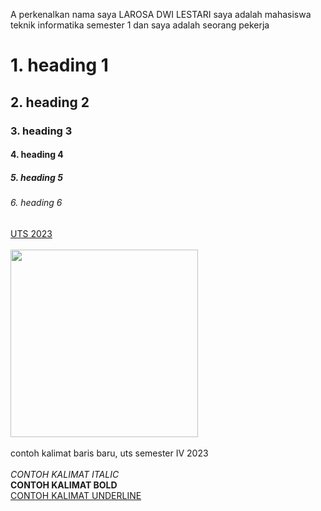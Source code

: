 <!DOCTYPE HTML>
<HTML>
<HEAD>
<TITLE> PEMROGRAMAN WEB I</TITLE>
</HEAD>
<BODY>
<p> A perkenalkan nama saya LAROSA DWI LESTARI saya adalah mahasiswa teknik informatika semester 1 dan saya adalah seorang pekerja</p>
<h1> 1. heading 1</h1>
 <h2> 2. heading 2</h2>
 <h3> 3. heading 3</h3>
 <h4> 4. heading 4</h4>
 <h5> 5. heading 5</h5>
 <h6> 6. heading 6</h6>
 <a href="uts.html"> UTS 2023 </a><br>
 <br> 
 <img src= "HMTI LOGO.jpg" height="300"><br>
 <br>contoh kalimat baris baru, uts semester IV 2023
 <br>
 <br>
<I> CONTOH KALIMAT ITALIC </I> <br>
<b>CONTOH KALIMAT BOLD</b><br>
<u> CONTOH KALIMAT UNDERLINE</u><br>
</BODY>
</HTML>
